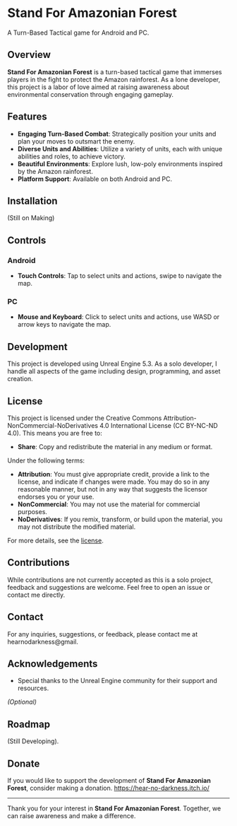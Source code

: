 # Stand For Amazonian Forest

A Turn-Based Tactical game for Android and PC.

## Overview

**Stand For Amazonian Forest** is a turn-based tactical game that immerses players in the fight to protect the Amazon rainforest. As a lone developer, this project is a labor of love aimed at raising awareness about environmental conservation through engaging gameplay.

## Features

- **Engaging Turn-Based Combat**: Strategically position your units and plan your moves to outsmart the enemy.
- **Diverse Units and Abilities**: Utilize a variety of units, each with unique abilities and roles, to achieve victory.
- **Beautiful Environments**: Explore lush, low-poly environments inspired by the Amazon rainforest.
- **Platform Support**: Available on both Android and PC.

## Installation

(Still on Making)

## Controls

### Android

- **Touch Controls**: Tap to select units and actions, swipe to navigate the map.

### PC

- **Mouse and Keyboard**: Click to select units and actions, use WASD or arrow keys to navigate the map.

## Development

This project is developed using Unreal Engine 5.3. As a solo developer, I handle all aspects of the game including design, programming, and asset creation.

## License

This project is licensed under the Creative Commons Attribution-NonCommercial-NoDerivatives 4.0 International License (CC BY-NC-ND 4.0). This means you are free to:

- **Share**: Copy and redistribute the material in any medium or format.

Under the following terms:

- **Attribution**: You must give appropriate credit, provide a link to the license, and indicate if changes were made. You may do so in any reasonable manner, but not in any way that suggests the licensor endorses you or your use.
- **NonCommercial**: You may not use the material for commercial purposes.
- **NoDerivatives**: If you remix, transform, or build upon the material, you may not distribute the modified material.

For more details, see the [license](https://creativecommons.org/licenses/by-nc-nd/4.0/).

## Contributions

While contributions are not currently accepted as this is a solo project, feedback and suggestions are welcome. Feel free to open an issue or contact me directly.

## Contact

For any inquiries, suggestions, or feedback, please contact me at hearnodarkness@gmail.

## Acknowledgements

- Special thanks to the Unreal Engine community for their support and resources.

*(Optional)*

## Roadmap

(Still Developing).

## Donate

If you would like to support the development of **Stand For Amazonian Forest**, consider making a donation. https://hear-no-darkness.itch.io/

---

Thank you for your interest in **Stand For Amazonian Forest**. Together, we can raise awareness and make a difference.

